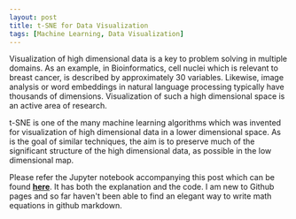 ```yaml
---
layout: post
title: t-SNE for Data Visualization
tags: [Machine Learning, Data Visualization]
---
```


Visualization of high dimensional data is a key to problem solving in multiple domains. As an example, in Bioinformatics, cell nuclei which is relevant to breast cancer, is described by approximately 30 variables. Likewise, image analysis or word embeddings in natural language processing typically have thousands of dimensions. Visualization of such a high dimensional space is an active area of research. 

t-SNE is one of the many machine learning algorithms which was invented for visualization of high dimensional data in a lower dimensional space. As is the goal of similar techniques, the aim is to preserve much of the significant structure of the high dimensional data, as possible in the low dimensional map.  

Please refer the Jupyter notebook accompanying this post which can be found __[here](https://github.com/abhisheksaurabh1985/yet-another-ml-tutorial/blob/master/t-SNE.ipynb)__.  It has both the explanation and the code. I am new to Github pages and so far haven't been able to find an elegant way to write math equations in github markdown. 

